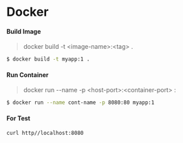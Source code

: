 
# Docker

#### Build Image

> docker build -t &lt;image-name&gt;:&lt;tag&gt; .
```sh
$ docker build -t myapp:1 .
```

#### Run Container
> docker run --name <container-name> -p &lt;host-port&gt;:&lt;container-port&gt; <image-name>:<tag>
```sh
$ docker run --name cont-name -p 8080:80 myapp:1
```

#### For Test

```sh
curl http//localhost:8080
```


